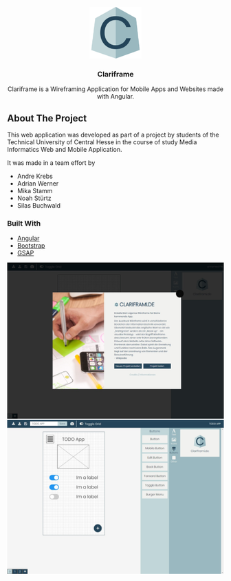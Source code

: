 

<!-- PROJECT LOGO -->
<br />
<div align="center">
  <a href="https://github.com/mikastamm/Clariframi">
    <img src="images/logo.png" alt="Logo" width="120" height="120">
  </a>

  <h3 align="center">Clariframe</h3>

  <p align="center">
    Clariframe is a Wireframing Application for Mobile Apps and Websites made with Angular.
  </p>
</div>






<!-- ABOUT THE PROJECT -->
## About The Project

This web application was developed as part of a project by students of the Technical University of Central Hesse in the course of study Media Informatics Web and Mobile Application.

It was made in a team effort by 
* Andre Krebs   
* Adrian Werner 
* Mika Stamm    
* Noah Stürtz   
* Silas Buchwald




### Built With
* [Angular](https://angular.io/)
* [Bootstrap](https://getbootstrap.com)
* [GSAP](https://greensock.com/gsap/)

![Screenshot](images/intro.jpg)
![Screenshot](images/application.jpg)


[product-screenshot]: images/into.jpg
